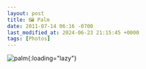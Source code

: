 ```yaml
---
layout: post
title: 🖼️ Palm
date: 2011-07-14 06:16 -0700
last_modified_at: 2024-06-23 21:15:45 +0000
tags: [Photos]
---
```


![palm](//i.chenna.me/photos/prod/2011-07-14_06_16_38.jpg){:loading="lazy"}
